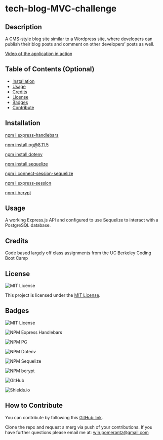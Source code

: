 # tech-blog-MVC-challenge

## Description

 A CMS-style blog site similar to a Wordpress site, where developers can publish their blog posts and comment on other developers’ posts as well.

[Video of the application in action](URL.com)


## Table of Contents (Optional)

- [Installation](#installation)
- [Usage](#usage)
- [Credits](#credits)
- [License](#license)
- [Badges](#badges)
- [Contribute](#how-to-contribute)


## Installation

[npm i express-handlebars](https://www.npmjs.com/package/express-handlebars)

[npm install pg@8.11.5](https://www.npmjs.com/package/pg/v/8.11.5)

[npm install dotenv](https://www.npmjs.com/package/dotenv)

[npm install sequelize](https://www.npmjs.com/package/sequelize)

[npm i connect-session-sequelize](https://www.npmjs.com/package/connect-session-sequelize)

[npm i express-session](https://www.npmjs.com/package/express-session)

[npm i bcrypt](https://www.npmjs.com/package/bcrypt)

## Usage

A working Express.js API and configured to use Sequelize to interact with a PostgreSQL database.


## Credits

Code based largely off class assignments from the UC Berkeley Coding Boot Camp

## License

![MIT License](https://img.shields.io/badge/License-MIT-purple)

This project is licensed under the [MIT License](LICENSE).


## Badges

![MIT License](https://img.shields.io/badge/License-MIT-purple)

![NPM Express Handlebars](https://img.shields.io/badge/NPM-Express_Handlebars-darkblue)

![NPM PG](https://img.shields.io/badge/NPM-PG-lightblue)

![NPM Dotenv](https://img.shields.io/badge/NPM-dotenv-darkyellow)

![NPM Sequelize](https://img.shields.io/badge/NPM-Sequelize-lightgreen)

![NPM bcrypt](https://img.shields.io/badge/NPM-bcrypt-red)

![GitHub](https://img.shields.io/badge/GitHub-black)

![Shields.io](https://img.shields.io/badge/Shields.io-white)

## How to Contribute

You can contribute by following this [GitHub link](https://github.com/winpom/tech-blog-MVC-challenge).

Clone the repo and request a merg via push of your contributions. If you have further questions please email me at: win.pomerantz@gmail.com
